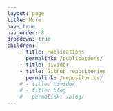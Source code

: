 ```yaml
---
layout: page
title: More
nav: true
nav_order: 8
dropdown: true
children:
    - title: Publications
      permalink: /publications/
    - title: divider
    - title: Github repositories
      permalink: /repositories/
    # - title: divider
    # - title: blog
    #   permalink: /blog/
---
```

